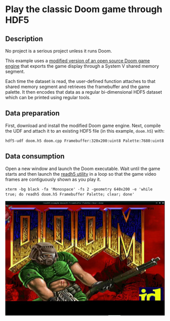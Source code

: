 # Play the classic Doom game through HDF5

## Description

No project is a serious project unless it runs Doom.

This example uses a [modified version of an open source Doom game engine](
https://github.com/lucasvr/chocolate-doom) that exports the game display
through a System V shared memory segment.
 
Each time the dataset is read, the user-defined function attaches to that
shared memory segment and retrieves the framebuffer and the game palette.
It then encodes that data as a regular bi-dimensional HDF5 dataset which
can be printed using regular tools.

## Data preparation

First, download and install the modified Doom game engine. Next, compile the
UDF and attach it to an existing HDF5 file (in this example, `doom.h5`)  with:

```
hdf5-udf doom.h5 doom.cpp Framebuffer:320x200:uint8 Palette:7680:uint8
```

## Data consumption

Open a new window and launch the Doom executable. Wait until the game starts
and then launch the [readh5 utility](https://github.com/lucasvr/hdf5-udf/blob/default/examples/readh5.cpp)
in a loop so that the game video frames are contiguously shown as you play it.

```
xterm -bg black -fa 'Monospace' -fs 2 -geometry 640x200 -e 'while true; do readh5 doom.h5 Framebuffer Palette; clear; done'
```

![](screenshot.jpg)
